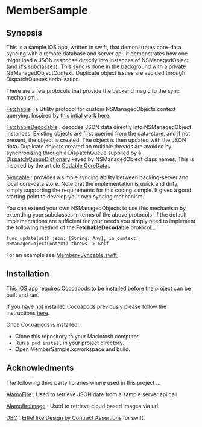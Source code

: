 # MemberSample

## Synopsis

This is a sample iOS app, written in swift, that demonstrates core-data syncing with a remote database and server api. It demonstrates how one might load a JSON response directly into instances of NSManagedObject (and it's subclasses). This sync is done in the background with a private NSManagedObjectContext. Duplicate object issues are avoided through DispatchQueues serialization.

There are a few protocols that provide the backend magic to the sync mechanism...

[Fetchable](https://github.com/jjamminjim/MemberSample/blob/master/MemberSample/Data%20Sync/Fetchable.swift)  : a Utility protocol for custom NSManagedObjects context querying. Inspired by [this intial work here.](https://gist.github.com/capttaco/adb38e0d37fbaf9c004e)

[FetchableDecodable](https://github.com/jjamminjim/MemberSample/blob/master/MemberSample/Data%20Sync/FetchableDecodable.swift) : decodes JSON data directly into NSManagedObject instances. Existing objects are first queried from the data-store, and if not present, the object is created. The object is then updated with the JSON data. Duplicate objects created on multiple threads are avoided by synchronizing through a DispatchQueue supplied by a [DispatchQueueDictionary](https://github.com/jjamminjim/MemberSample/blob/master/MemberSample/Utilities/DispatchQueueDictionary.swift) keyed by NSManagedObject class names.  This is inspired by the article [Codable CoreData.](http://ffried.codes/2017/10/20/codable-coredata/).

[Syncable](https://github.com/jjamminjim/MemberSample/blob/master/MemberSample/Data%20Sync/Syncable.swift)  :  provides a simple syncing ability between backing-server and local core-data store. Note that the implementation is quick and dirty, simply supporting the requirements for this coding sample. It gives a good starting point to develop your own syncing mechanism.

You can extend your own NSManagedObjects to use this mechanism by extending your subclasses in terms of the above protocols. If the default implementations are sufficient for your needs you simply need to implement the following method of the **FetchableDecodable** protocol...

```
func update(with json: [String: Any], in context: NSManagedObjectContext) throws -> Self
```

For an example see [Member+Syncable.swift.](https://github.com/jjamminjim/MemberSample/blob/master/MemberSample/Data%20Sync/Member%2BSyncable.swift). 

## Installation
This iOS app requires Cocoapods to be installed before the project can be built and ran. 

If you have not installed Cocoapods previously please follow the instructions [here](https://guides.cocoapods.org/using/getting-started.html).

Once Cocoapods is installed...

* Clone this repository to your Macintosh computer.
* Run `$ pod install` in your project directory.
* Open MemberSample.xcworkspace and build.


## Acknowledments

The following third party libraries where used in this project ...

[AlamoFire](https://github.com/Alamofire/Alamofire) : Used to retrieve JSON date from a sample server api call.

[AlamofireImage](https://github.com/Alamofire/AlamofireImage) : Used to retrieve cloud based images via url.

[DBC](https://github.com/busybusy/DBC-Apple) : [Eiffel like Design by Contract Assertions](http://www.eiffel.com/developers/design_by_contract_in_detail.html) for swift.

